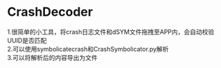 # CrashDecoder

1.很简单的小工具，将crash日志文件和dSYM文件拖拽至APP内，会自动校验UUID是否匹配<br/>
2.可以使用symbolicatecrash和CrashSymbolicator.py解析<br/>
3.可以将解析后的内容导出为文件<br/>
